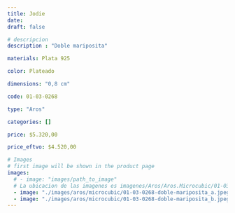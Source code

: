 ```yaml
---
title: Jodie
date: 
draft: false

# descripcion
description : "Doble mariposita"

materials: Plata 925

color: Plateado

dimensions: "0,8 cm"

code: 01-03-0268

type: "Aros"

categories: []

price: $5.320,00

price_eftvo: $4.520,00

# Images
# first image will be shown in the product page
images:
  # - image: "images/path_to_image"
  # La ubicacion de las imagenes es imagenes/Aros/Aros.Microcubic/01-03-0268-jodie
  - image: "./images/aros/microcubic/01-03-0268-doble-mariposita_a.jpeg"
  - image: "./images/aros/microcubic/01-03-0268-doble-mariposita_b.jpeg"
---
```

